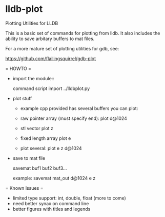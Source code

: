 # lldb-plot
Plotting Utilities for LLDB

This is a basic set of commands for plotting from lldb. It also includes the ability to save arbitary buffers to mat files.

For a more mature set of plotting utilities for gdb, see:

https://github.com/flailingsquirrel/gdb-plot

= HOWTO = 

- import the module::

    command script import ../lldbplot.py

- plot stuff

    - example cpp provided has several buffers you can plot:

    - raw pointer array (must specify end):
    plot d@1024

    - stl vector
    plot z

    - fixed length array
    plot e

    - plot several:
    plot e z d@1024

- save to mat file

    savemat <matfile> buf1 buf2 buf3...

    example:
        savemat mat_out d@1024 e z

= Known Issues =

- limited type support: int, double, float  (more to come)
- need better synax on command line
- better figures with titles and legends
